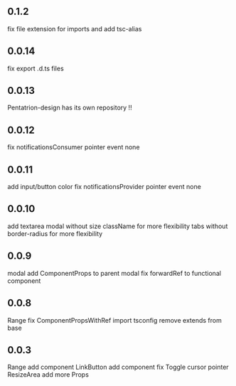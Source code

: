 ## 0.1.2

fix file extension for imports and add tsc-alias

## 0.0.14

fix export .d.ts files

## 0.0.13

Pentatrion-design has its own repository !!

## 0.0.12
fix notificationsConsumer pointer event none

## 0.0.11

add input/button color
fix notificationsProvider pointer event none

## 0.0.10

add textarea
modal without size className for more flexibility
tabs without border-radius for more flexibility

## 0.0.9

modal add ComponentProps to parent
modal fix forwardRef to functional component

## 0.0.8

Range fix ComponentPropsWithRef import
tsconfig remove extends from base

## 0.0.3

Range add component
LinkButton add component
fix Toggle cursor pointer
ResizeArea add more Props
